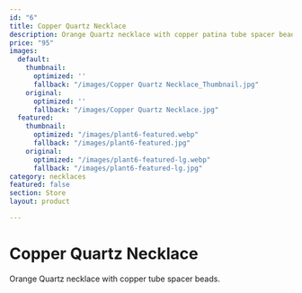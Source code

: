 ```yaml
---
id: "6"
title: Copper Quartz Necklace
description: Orange Quartz necklace with copper patina tube spacer beads..
price: "95"
images:
  default:
    thumbnail:
      optimized: ''
      fallback: "/images/Copper Quartz Necklace_Thumbnail.jpg"
    original:
      optimized: ''
      fallback: "/images/Copper Quartz Necklace.jpg"
  featured:
    thumbnail:
      optimized: "/images/plant6-featured.webp"
      fallback: "/images/plant6-featured.jpg"
    original:
      optimized: "/images/plant6-featured-lg.webp"
      fallback: "/images/plant6-featured-lg.jpg"
category: necklaces
featured: false
section: Store
layout: product

---
```

# Copper Quartz Necklace

Orange Quartz necklace with copper tube spacer beads.
